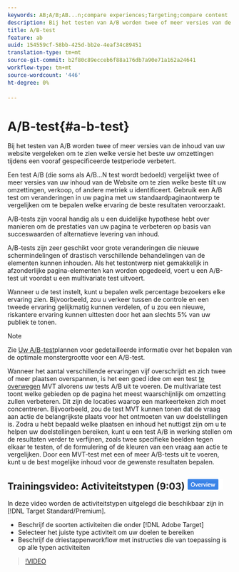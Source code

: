 ```yaml
---
keywords: AB;A/B;AB...n;compare experiences;Targeting;compare content
description: Bij het testen van A/B worden twee of meer versies van de inhoud van uw website vergeleken om te zien welke versie het beste uw omzettingen tijdens een vooraf gespecificeerde testperiode verbetert.
title: A/B-test
feature: ab
uuid: 154559cf-58bb-425d-bb2e-4eaf34c89451
translation-type: tm+mt
source-git-commit: b2f80c89ecceb6f88a176db7a90e71a162a24641
workflow-type: tm+mt
source-wordcount: '446'
ht-degree: 0%

---
```



# A/B-test{#a-b-test}

Bij het testen van A/B worden twee of meer versies van de inhoud van uw website vergeleken om te zien welke versie het beste uw omzettingen tijdens een vooraf gespecificeerde testperiode verbetert.

Een test A/B (die soms als A/B...N test wordt bedoeld) vergelijkt twee of meer versies van uw inhoud van de Website om te zien welke beste tilt uw omzettingen, verkoop, of andere metriek u identificeert. Gebruik een A/B test om veranderingen in uw pagina met uw standaardpaginaontwerp te vergelijken om te bepalen welke ervaring de beste resultaten veroorzaakt.

A/B-tests zijn vooral handig als u een duidelijke hypothese hebt over manieren om de prestaties van uw pagina te verbeteren op basis van succeswaarden of alternatieve levering van inhoud.

A/B-tests zijn zeer geschikt voor grote veranderingen die nieuwe schermindelingen of drastisch verschillende behandelingen van de elementen kunnen inhouden. Als het testontwerp niet gemakkelijk in afzonderlijke pagina-elementen kan worden opgedeeld, voert u een A/B-test uit voordat u een multivariate test uitvoert.

Wanneer u de test instelt, kunt u bepalen welk percentage bezoekers elke ervaring zien. Bijvoorbeeld, zou u verkeer tussen de controle en een tweede ervaring gelijkmatig kunnen verdelen, of u zou een nieuwe, riskantere ervaring kunnen uittesten door het aan slechts 5% van uw publiek te tonen.

>[!NOTE]
>
>Zie [Uw A/B-test](../../c-activities/t-test-ab/sample-size-determination.md#concept_2801F552DB874C20B8A17C1B774C0383)plannen voor gedetailleerde informatie over het bepalen van de optimale monstergrootte voor een A/B-test.

Wanneer het aantal verschillende ervaringen vijf overschrijdt en zich twee of meer plaatsen overspannen, is het een goed idee om een test [te overwegen](/help/c-activities/c-multivariate-testing/multivariate-testing.md) MVT alvorens uw tests A/B uit te voeren. De multivariate test toont welke gebieden op de pagina het meest waarschijnlijk om omzetting zullen verbeteren. Dit zijn de locaties waarop een markeerteken zich moet concentreren. Bijvoorbeeld, zou de test MVT kunnen tonen dat de vraag aan actie de belangrijkste plaats voor het ontmoeten van uw doelstellingen is. Zodra u hebt bepaald welke plaatsen en inhoud het nuttigst zijn om u te helpen uw doelstellingen bereiken, kunt u een test A/B in werking stellen om de resultaten verder te verfijnen, zoals twee specifieke beelden tegen elkaar te testen, of de formulering of de kleuren van een vraag aan actie te vergelijken. Door een MVT-test met een of meer A/B-tests uit te voeren, kunt u de best mogelijke inhoud voor de gewenste resultaten bepalen.

## Trainingsvideo: Activiteitstypen (9:03) ![overzichtspagina](/help/assets/overview.png)

In deze video worden de activiteitstypen uitgelegd die beschikbaar zijn in [!DNL Target Standard/Premium].

* Beschrijf de soorten activiteiten die onder [!DNL Adobe Target]
* Selecteer het juiste type activiteit om uw doelen te bereiken
* Beschrijf de driestappenworkflow met instructies die van toepassing is op alle typen activiteiten

>[!VIDEO](https://video.tv.adobe.com/v/17386)
